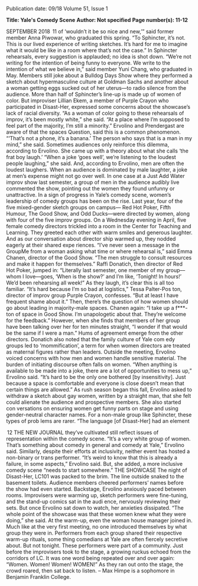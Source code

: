 Publication date: 09/18
Volume 51, Issue 1

**Title:  Yale's Comedy Scene**
**Author: Not specified**
**Page number(s): 11-12**

SEPTEMBER 2018
 11
of ‘wouldn’t it be so nice and new,’” said former member 
Anna Piwowar, who graduated this spring. “To Sphincter, it’s 
not. This is our lived experience of writing sketches. It’s hard 
for me to imagine what it would be like in a room where 
that’s not the case.”
In Sphincter rehearsals, every suggestion is applauded; 
no idea is shot down. “We’re not writing for the intention of 
being funny to everyone. We write to the intention of what 
we believe in,” said member Yuni Chang, who graduated in 
May. Members still joke about a Bulldog Days Show where 
they performed a sketch about hypermasculine culture at 
Goldman Sachs and another about a woman getting eggs 
sucked out of her uterus—to radio silence from the audience.
More than half of Sphincter’s line-up is made up of 
women of color. But improviser Lillian Ekem, a member 
of Purple Crayon who participated in Disast-Her, expressed 
some concerns about the showcase’s lack of racial diversity. 
“As a woman of color going to these rehearsals of improv, it’s 
been mostly white,” she said. “At a place where I’m supposed 
to feel part of the majority, I’m still a minority.” 
Ervolino and Prendergast are aware of that the spaces 
Question, said this is a common phenomenon. “‘That’s not 
a phone, it’s a banana.’ The person who says that is a man in 
my mind,” she said.
Sometimes audiences only reinforce this dilemma, 
according to Ervolino. She came up with a theory about what 
she calls ‘the frat boy laugh.’ “When a joke ‘goes well’, we’re 
listening to the loudest people laughing,” she said. And, 
according to Ervolino, men are often the loudest laughers. 
When an audience is dominated by male laughter, a joke at 
men’s expense might not go over well. In one case at a Just 
Add Water improv show last semester, a group of men in the 
audience audibly live commented the show, pointing out the 
women they found unfunny or unattractive.
In a sign of progress in Yale’s comedy scene, women’s 
leadership of comedy groups has been on the rise. Last year, 
four of the five mixed-gender sketch groups on campus—
Red Hot Poker, Fifth Humour, The Good Show, and Odd 
Ducks—were directed by women, along with four of the five 
improv groups. 
On a Wednesday evening in April, five female comedy 
directors trickled into a room in the Center for Teaching and 
Learning. They greeted each other with warm smiles and 
generous laughter. And as our conversation about director­
ship warmed up, they nodded eagerly at their shared expe­
riences.
“I’ve never seen a message in the GroupMe from a woman 
asking what time or where rehearsal is,” said Emma Chanen, 
director of the Good Show. “The men struggle to consult 
resources and make it happen for themselves.”
Raffi Donatich, then director of Red Hot Poker, jumped 
in: “Literally last semester, one member of my group––whom 
I love––goes, ‘When is the show?’ and I’m like, ‘Tonight! In 
hours!’ We’d been rehearsing all week!” As they laugh, it’s 
clear this is all too familiar.
“It’s hard because I’m so bad at logistics,” Tessa Palter-Pos­
ton, director of improv group Purple Crayon, confesses. “But 
at least I have frequent shame about it.”
Then, there’s the question of how women should go about 
leading in majority-male spaces. Chanen again: “I take up 
a f***-ton of space in Good Show. I’m unapologetic about 
that. They’re welcome for the feedback.” However, when she 
finds that members of her group have been talking over her 
for ten minutes straight, “I wonder if that would be the same 
if I were a man.” Hums of agreement emerge from the other 
directors.
Donatich also noted that the family culture of Yale com­
edy groups led to ‘mommification’, a term for when women 
directors are treated as maternal figures rather than leaders. 
Outside the meeting, Ervolino voiced concerns with how 
men and women handle sensitive material. The burden of 
initiating discourse often falls on women.
“When anything is available to be made into a joke, there 
are a lot of opportunities to mess up,” Ervolino said. “It’s hard 
to be the only one bothered [by insensitivity]. Just because 
a space is comfortable and everyone is close doesn’t mean 
that certain things are allowed.” As rush season began this 
fall, Ervolino asked to withdraw a sketch about gay women, 
written by a straight man, that she felt could alienate the 
audience and prospective members. She also started con­
versations on ensuring women get funny parts on stage and 
using gender-neutral character names.
For a non-male group like Sphincter, these types of prob­
lems are rarer. “The language [of Disast-Her] had an element 

 12
THE  NEW  JOURNAL
they’ve cultivated still reflect issues of representation within 
the comedy scene. “It’s a very white group of women. That’s 
something about comedy in general and comedy at Yale,” 
Ervolino said. Similarly, despite their efforts at inclusivity, 
neither event has hosted a non-binary or trans performer. “It’s 
weird to know that this is already a failure, in some aspects,” 
Ervolino said. But, she added, a more inclusive comedy 
scene “needs to start somewhere.”
THE SHOWCASE
The night of Disast-Her, LC101 was packed to the brim. 
The line outside snaked to the basement toilets. Audience 
members cheered performers’ names before the show had 
even started. Backstage, Ervolino anxiously paced between 
rooms. Improvisers were warming up, sketch performers 
were fine-tuning, and the stand-up comics sat in the audi­
ence, nervously reviewing their sets. But once Ervolino sat 
down to watch, her anxieties dissipated. “The whole point 
of the showcase was that these women knew what they were 
doing,” she said.
At the warm-up, even the woman house manager joined 
in. Much like at the very first meeting, no one introduced 
themselves by what group they were in. Performers from 
each group shared their respective warm-up rituals, some­
thing comedians at Yale are often fiercely secretive about. 
But not tonight. These performers were part of a community. 
Just before the improvisers took to the stage, a growing 
ruckus echoed from the corridors of LC. It was one word 
being repeated over and over again: “Women. Women! 
Women! WOMEN!” As they ran out onto the stage, the 
crowd roared, then sat back to listen. 
– Max Himpe is a sophomore 
in Benjamin Franklin College.